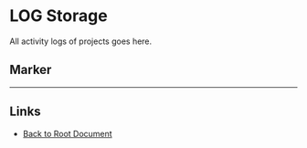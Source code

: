 # LOG Storage

All activity logs of projects goes here.

## Marker


----
<!-- Footer Begins Here -->
## Links

- [Back to Root Document](../README.md)
